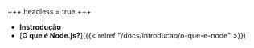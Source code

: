 +++
headless = true
+++

- **Instrodução**
- [**O que é Node.js?**]({{< relref "/docs/introducao/o-que-e-node" >}})
<!-- - [Examples]({{< relref "/docs/introduction/examples" >}})
  - [With Table of Contents]({{< relref "/docs/introduction/examples/with-toc" >}})
  - [Without Table of Contents]({{< relref "/docs/introduction/examples/without-toc" >}})
  - [Shortcodes]({{< relref "/docs/introduction/examples/shortcodes" >}})  
- **More Examples**
- [Server]({{< relref "/docs/more-examples/server" >}})
- [Client]({{< relref "/docs/more-examples/client" >}})
- [Advanced]({{< relref "/docs/more-examples/advanced" >}})  
- [**Blog**]({{< relref "/posts" >}}) -->